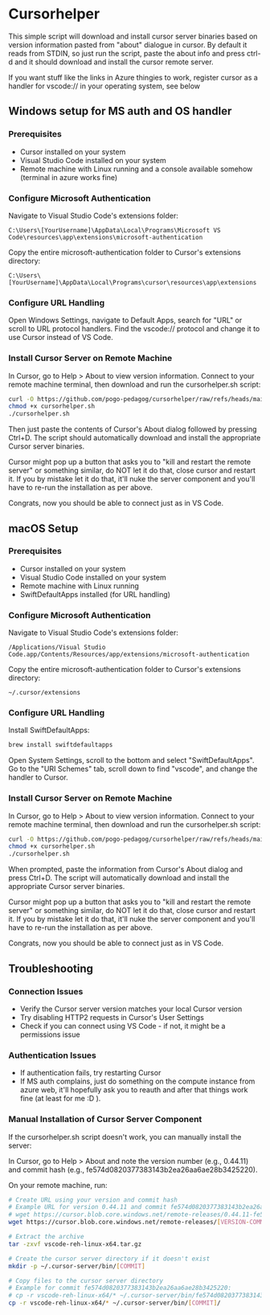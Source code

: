 # Cursorhelper

This simple script will download and install cursor server binaries based on version information pasted from "about" dialogue in cursor.
By default it reads from STDIN, so just run the script, paste the about info and press ctrl-d and it should download and install the cursor remote server.

If you want stuff like the links in Azure thingies to work, register cursor as a handler for vscode:// in your operating system, see below


## Windows setup for MS auth and OS handler

### Prerequisites
- Cursor installed on your system
- Visual Studio Code installed on your system
- Remote machine with Linux running and a console available somehow (terminal in azure works fine)

### Configure Microsoft Authentication
Navigate to Visual Studio Code's extensions folder:
```
C:\Users\[YourUsername]\AppData\Local\Programs\Microsoft VS Code\resources\app\extensions\microsoft-authentication
```

Copy the entire microsoft-authentication folder to Cursor's extensions directory:
```
C:\Users\[YourUsername]\AppData\Local\Programs\cursor\resources\app\extensions
```

### Configure URL Handling
Open Windows Settings, navigate to Default Apps, search for "URL" or scroll to URL protocol handlers. Find the vscode:// protocol and change it to use Cursor instead of VS Code.

### Install Cursor Server on Remote Machine
In Cursor, go to Help > About to view version information. Connect to your remote machine terminal, then download and run the cursorhelper.sh script:
```bash
curl -O https://github.com/pogo-pedagog/cursorhelper/raw/refs/heads/main/cursorhelper.sh
chmod +x cursorhelper.sh
./cursorhelper.sh
```

Then just paste the contents of Cursor's About dialog followed by pressing Ctrl+D. The script should automatically download and install the appropriate Cursor server binaries.

Cursor might pop up a button that asks you to "kill and restart the remote server" or something similar, do NOT let it do that, close cursor and restart it. If you by mistake let it do that, it'll nuke the server component and you'll have to re-run the installation as per above.

Congrats, now you should be able to connect just as in VS Code.

## macOS Setup

### Prerequisites
- Cursor installed on your system
- Visual Studio Code installed on your system
- Remote machine with Linux running
- SwiftDefaultApps installed (for URL handling)

### Configure Microsoft Authentication
Navigate to Visual Studio Code's extensions folder:
```
/Applications/Visual Studio Code.app/Contents/Resources/app/extensions/microsoft-authentication
```

Copy the entire microsoft-authentication folder to Cursor's extensions directory:
```
~/.cursor/extensions
```

### Configure URL Handling
Install SwiftDefaultApps:
```bash
brew install swiftdefaultapps
```

Open System Settings, scroll to the bottom and select "SwiftDefaultApps". Go to the "URI Schemes" tab, scroll down to find "vscode", and change the handler to Cursor.

### Install Cursor Server on Remote Machine
In Cursor, go to Help > About to view version information. Connect to your remote machine terminal, then download and run the cursorhelper.sh script:

```bash
curl -O https://github.com/pogo-pedagog/cursorhelper/raw/refs/heads/main/cursorhelper.sh
chmod +x cursorhelper.sh
./cursorhelper.sh
```

When prompted, paste the information from Cursor's About dialog and press Ctrl+D. The script will automatically download and install the appropriate Cursor server binaries.

Cursor might pop up a button that asks you to "kill and restart the remote server" or something similar, do NOT let it do that, close cursor and restart it. If you by mistake let it do that, it'll nuke the server component and you'll have to re-run the installation as per above.

Congrats, now you should be able to connect just as in VS Code.

## Troubleshooting

### Connection Issues
- Verify the Cursor server version matches your local Cursor version
- Try disabling HTTP2 requests in Cursor's User Settings
- Check if you can connect using VS Code - if not, it might be a permissions issue

### Authentication Issues
- If authentication fails, try restarting Cursor
- If MS auth complains, just do something on the compute instance from azure web, it'll hopefully ask you to reauth and after that things work fine (at least for me :D ).

### Manual Installation of Cursor Server Component
If the cursorhelper.sh script doesn't work, you can manually install the server:

In Cursor, go to Help > About and note the version number (e.g., 0.44.11) and commit hash (e.g., fe574d0820377383143b2ea26aa6ae28b3425220).

On your remote machine, run:
```bash
# Create URL using your version and commit hash
# Example URL for version 0.44.11 and commit fe574d0820377383143b2ea26aa6ae28b3425220:
# wget https://cursor.blob.core.windows.net/remote-releases/0.44.11-fe574d0820377383143b2ea26aa6ae28b3425220/vscode-reh-linux-x64.tar.gz
wget https://cursor.blob.core.windows.net/remote-releases/[VERSION-COMMIT]/vscode-reh-linux-x64.tar.gz

# Extract the archive
tar -zxvf vscode-reh-linux-x64.tar.gz

# Create the cursor server directory if it doesn't exist
mkdir -p ~/.cursor-server/bin/[COMMIT]

# Copy files to the cursor server directory
# Example for commit fe574d0820377383143b2ea26aa6ae28b3425220:
# cp -r vscode-reh-linux-x64/* ~/.cursor-server/bin/fe574d0820377383143b2ea26aa6ae28b3425220/
cp -r vscode-reh-linux-x64/* ~/.cursor-server/bin/[COMMIT]/
```



